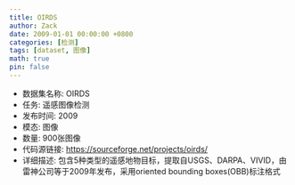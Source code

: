 ```yaml
---
title: OIRDS
author: Zack
date: 2009-01-01 00:00:00 +0800
categories: [检测]
tags: [dataset, 图像]
math: true
pin: false
---
```

- 数据集名称: OIRDS
- 任务: 遥感图像检测
- 发布时间: 2009
- 模态: 图像
- 数量: 900张图像
- 代码源链接: https://sourceforge.net/projects/oirds/
- 详细描述: 包含5种类型的遥感地物目标，提取自USGS、DARPA、VIVID，由雷神公司等于2009年发布，采用oriented bounding boxes(OBB)标注格式
